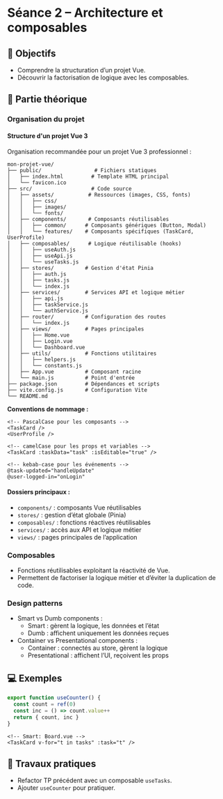 # Séance 2 – Architecture et composables

## 🎯 Objectifs
- Comprendre la structuration d’un projet Vue.
- Découvrir la factorisation de logique avec les composables.

## 📖 Partie théorique

### Organisation du projet

#### Structure d'un projet Vue 3

Organisation recommandée pour un projet Vue 3 professionnel :

```
mon-projet-vue/
├── public/                 # Fichiers statiques
│   ├── index.html         # Template HTML principal
│   └── favicon.ico
├── src/                   # Code source
│   ├── assets/           # Ressources (images, CSS, fonts)
│   │   ├── css/
│   │   ├── images/
│   │   └── fonts/
│   ├── components/       # Composants réutilisables
│   │   ├── common/      # Composants génériques (Button, Modal)
│   │   └── features/    # Composants spécifiques (TaskCard, UserProfile)
│   ├── composables/      # Logique réutilisable (hooks)
│   │   ├── useAuth.js
│   │   ├── useApi.js
│   │   └── useTasks.js
│   ├── stores/          # Gestion d'état Pinia
│   │   ├── auth.js
│   │   ├── tasks.js
│   │   └── index.js
│   ├── services/        # Services API et logique métier
│   │   ├── api.js
│   │   ├── taskService.js
│   │   └── authService.js
│   ├── router/          # Configuration des routes
│   │   └── index.js
│   ├── views/           # Pages principales
│   │   ├── Home.vue
│   │   ├── Login.vue
│   │   └── Dashboard.vue
│   ├── utils/           # Fonctions utilitaires
│   │   ├── helpers.js
│   │   └── constants.js
│   ├── App.vue          # Composant racine
│   └── main.js          # Point d'entrée
├── package.json         # Dépendances et scripts
├── vite.config.js       # Configuration Vite
└── README.md
```

**Conventions de nommage :**

```vue
<!-- PascalCase pour les composants -->
<TaskCard />
<UserProfile />

<!-- camelCase pour les props et variables -->
<TaskCard :taskData="task" :isEditable="true" />

<!-- kebab-case pour les événements -->
@task-updated="handleUpdate"
@user-logged-in="onLogin"
```


#### Dossiers principaux :

  - `components/` : composants Vue réutilisables
  - `stores/` : gestion d’état globale (Pinia)
  - `composables/` : fonctions réactives réutilisables
  - `services/` : accès aux API et logique métier
  - `views/` : pages principales de l’application

### Composables

- Fonctions réutilisables exploitant la réactivité de Vue.
- Permettent de factoriser la logique métier et d’éviter la duplication de code.

### Design patterns

- Smart vs Dumb components :
  - Smart : gèrent la logique, les données et l’état
  - Dumb : affichent uniquement les données reçues
- Container vs Presentational components :
  - Container : connectés au store, gèrent la logique
  - Presentational : affichent l’UI, reçoivent les props

## 💻 Exemples
```js
export function useCounter() {
  const count = ref(0)
  const inc = () => count.value++
  return { count, inc }
}
```
```vue
<!-- Smart: Board.vue -->
<TaskCard v-for="t in tasks" :task="t" />
```

## 📝 Travaux pratiques
- Refactor TP précédent avec un composable `useTasks`.
- Ajouter `useCounter` pour pratiquer.

